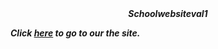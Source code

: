 <head>
<b><i><center>Schoolwebsiteval1</center><b/><i/>

</head>

<body>


Click <a href="https://hyperom.github.io/Schoolwebsiteval1/">here</a> to go to our the site.
</body>
